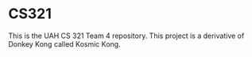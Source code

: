 # CS321

This is the UAH CS 321 Team 4 repository. This project is a derivative of Donkey Kong called Kosmic Kong.